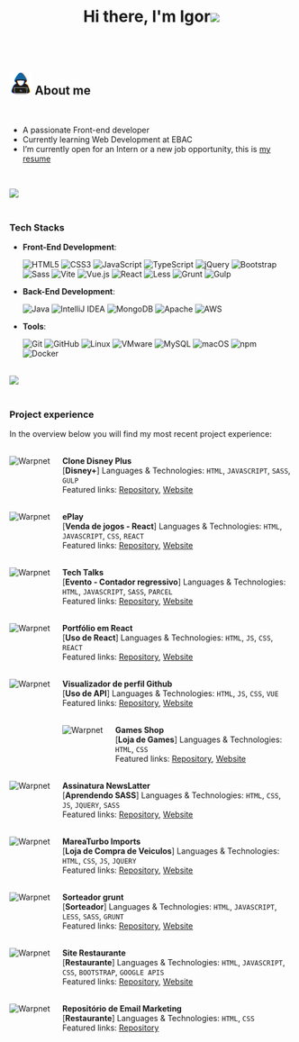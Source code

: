 
<h1 align="center"><b>Hi there, I'm Igor</b><img src="https://media.giphy.com/media/hvRJCLFzcasrR4ia7z/giphy.gif" width="35"></h1>
<!--  -->
<br>
<br>

	
## <picture><img src = "https://github.com/0xAbdulKhalid/0xAbdulKhalid/raw/main/assets/mdImages/about_me.gif" width = 40px></picture> **About me**

<br>

- A passionate Front-end developer
- Currently learning Web Development at EBAC
- I’m currently open for an Intern or a new job opportunity, this is [my resume](#)

<br>

<img src="https://user-images.githubusercontent.com/73097560/115834477-dbab4500-a447-11eb-908a-139a6edaec5c.gif"><br><br>

### Tech Stacks

- **Front-End Development**:

  ![HTML5](https://img.shields.io/badge/HTML5-%23E34F26.svg?style=for-the-badge&logo=html5&logoColor=white)
  ![CSS3](https://img.shields.io/badge/CSS3-%231572B6.svg?style=for-the-badge&logo=css3&logoColor=white)
  ![JavaScript](https://img.shields.io/badge/JavaScript-%23F7DF1E.svg?style=for-the-badge&logo=javascript&logoColor=black)
  ![TypeScript](https://img.shields.io/badge/TypeScript-%23007ACC.svg?style=for-the-badge&logo=typescript&logoColor=white)
  ![jQuery](https://img.shields.io/badge/jQuery-%230769AD.svg?style=for-the-badge&logo=jquery&logoColor=white)
  ![Bootstrap](https://img.shields.io/badge/Bootstrap-%237952B3.svg?style=for-the-badge&logo=bootstrap&logoColor=white)
  ![Sass](https://img.shields.io/badge/Sass-%23CC6699.svg?style=for-the-badge&logo=sass&logoColor=white)
  ![Vite](https://img.shields.io/badge/Vite-%23646CFF.svg?style=for-the-badge&logo=vite&logoColor=white)
  ![Vue.js](https://img.shields.io/badge/Vue.js-%234FC08D.svg?style=for-the-badge&logo=vuedotjs&logoColor=white)
  ![React](https://img.shields.io/badge/React-%2320232a.svg?style=for-the-badge&logo=react&logoColor=%2361DAFB)
  ![Less](https://img.shields.io/badge/Less-%231D365D.svg?style=for-the-badge&logo=less&logoColor=white)
  ![Grunt](https://img.shields.io/badge/Grunt-%22FAA918.svg?style=for-the-badge&logo=grunt&logoColor=white)
  ![Gulp](https://img.shields.io/badge/Gulp-%23CF4647.svg?style=for-the-badge&logo=gulp&logoColor=white)

- **Back-End Development**:

  ![Java](https://img.shields.io/badge/Java-%23ED8B00.svg?style=for-the-badge&logo=openjdk&logoColor=white)
  ![IntelliJ IDEA](https://img.shields.io/badge/IntelliJ_IDEA-%23000000.svg?style=for-the-badge&logo=intellij-idea&logoColor=white)
  ![MongoDB](https://img.shields.io/badge/MongoDB-%2347A248.svg?style=for-the-badge&logo=mongodb&logoColor=white)
  ![Apache](https://img.shields.io/badge/Apache-%23D22128.svg?style=for-the-badge&logo=apache&logoColor=white)
  ![AWS](https://img.shields.io/badge/AWS-%23FF9900.svg?style=for-the-badge&logo=amazon-aws&logoColor=white)

- **Tools**:

  ![Git](https://img.shields.io/badge/Git-%23F05032.svg?style=for-the-badge&logo=git&logoColor=white)
  ![GitHub](https://img.shields.io/badge/GitHub-%23181717.svg?style=for-the-badge&logo=github&logoColor=white)
  ![Linux](https://img.shields.io/badge/Linux-%22FCC624.svg?style=for-the-badge&logo=linux&logoColor=black)
  ![VMware](https://img.shields.io/badge/VMware-%23607078.svg?style=for-the-badge&logo=vmware&logoColor=white)
  ![MySQL](https://img.shields.io/badge/MySQL-%234479A1.svg?style=for-the-badge&logo=mysql&logoColor=white)
  ![macOS](https://img.shields.io/badge/macOS-%23000000.svg?style=for-the-badge&logo=macos&logoColor=white)
  ![npm](https://img.shields.io/badge/npm-%23CB3837.svg?style=for-the-badge&logo=npm&logoColor=white)
  ![Docker](https://img.shields.io/badge/Docker-%232496ED.svg?style=for-the-badge&logo=docker&logoColor=white)
  
  
<br>
<img src="https://user-images.githubusercontent.com/73097560/115834477-dbab4500-a447-11eb-908a-139a6edaec5c.gif"><br><br>

### Project experience

In the overview below you will find my most recent project experience:
<br/>
<br/>

[<img align="left" height="94px" width="94px" alt="Warpnet" src="https://i.imgur.com/apO4l0g.png"/>](#)

**Clone Disney Plus** \
[**Disney+**]
Languages ​​& Technologies:  `HTML`, `JAVASCRIPT`, `SASS`, `GULP`\
Featured links: [Repository](https://github.com/tligor/clone_disneyplus), [Website](<https://clone-disneyplus-delta-one.vercel.app/>)
<br/>
<br/>

[<img align="left" height="94px" width="94px" alt="Warpnet" src="https://i.imgur.com/apO4l0g.png"/>](#)

**ePlay** \
[**Venda de jogos - React**]
Languages ​​& Technologies:  `HTML`, `JAVASCRIPT`, `CSS`, `REACT`\
Featured links: [Repository](https://github.com/tligor/eplay), [Website](<https://eplay-one.vercel.app/>)
<br/>
<br/>

[<img align="left" height="94px" width="94px" alt="Warpnet" src="https://i.imgur.com/apO4l0g.png"/>](#)

**Tech Talks** \
[**Evento - Contador regressivo**]
Languages ​​& Technologies:  `HTML`, `JAVASCRIPT`, `SASS`, `PARCEL`\
Featured links: [Repository](https://github.com/tligor/Tec_talks), [Website](<https://tech-talks-woad.vercel.app/>)
<br/>
<br/>

[<img align="left" height="94px" width="94px" alt="Warpnet" src="https://i.imgur.com/apO4l0g.png"/>](#)

**Portfólio em React** \
[**Uso de React**]
Languages ​​& Technologies:  `HTML`, `JS`, `CSS`, `REACT`\
Featured links: [Repository](https://github.com/tligor/portfolio_react), [Website](<https://portfolio-react-tau-bice-45.vercel.app/>)
<br/>
<br/>


[<img align="left" height="94px" width="94px" alt="Warpnet" src="https://i.imgur.com/apO4l0g.png"/>](#)

**Visualizador de perfil Github** \
[**Uso de API**]
Languages ​​& Technologies:  `HTML`, `JS`, `CSS`, `VUE`\
Featured links: [Repository](https://github.com/tligor/github_visualizador), [Website](<https://github-visualizador.vercel.app/>)
<br/>
<br/>

[<img align="left" height="94px" width="94px" alt="Warpnet" src="https://i.imgur.com/apO4l0g.png"/>](#)

**Games Shop** \
[**Loja de Games**]
Languages ​​& Technologies:  `HTML`, `CSS`\
Featured links: [Repository](https://github.com/tligor/Game-Shop/tree/master), [Website](<https://game-shop-henna.vercel.app/>)
<br/>
<br/>

[<img align="left" height="94px" width="94px" alt="Warpnet" src="https://i.imgur.com/apO4l0g.png"/>](#)

**Assinatura NewsLatter** \
[**Aprendendo SASS**]
Languages ​​& Technologies:  `HTML`, `CSS`, `JS`, `JQUERY`, `SASS`\
Featured links: [Repository](https://github.com/tligor/aprendendo_SASS), [Website](<https://tligor.github.io/aprendendo_SASS/>)
<br/>
<br/>

[<img align="left" height="94px" width="94px" alt="Warpnet" src="https://i.imgur.com/apO4l0g.png"/>](#)

**MareaTurbo Imports** \
[**Loja de Compra de Veiculos**]
Languages ​​& Technologies:  `HTML`, `CSS`, `JS`, `JQUERY`\
Featured links: [Repository](https://github.com/tligor/mareaTurboImports), [Website](<https://tligor.github.io/mareaTurboImports/>)
<br/>
<br/>

[<img align="left" height="94px" width="94px" alt="Warpnet" src="https://i.imgur.com/apO4l0g.png"/>](#)

**Sorteador grunt** \
[**Sorteador**]
Languages ​​& Technologies:  `HTML`, `JAVASCRIPT`, `LESS`, `SASS`, `GRUNT`\
Featured links: [Repository](https://github.com/tligor/sorteador_grunt/tree/main), [Website](<https://sorteador-grunt-teal.vercel.app>)
<br/>
<br/>

[<img align="left" height="94px" width="94px" alt="Warpnet" src="https://i.imgur.com/apO4l0g.png"/>](#)

**Site Restaurante** \
[**Restaurante**]
Languages ​​& Technologies: `HTML`, `JAVASCRIPT`, `CSS`, `BOOTSTRAP`, `GOOGLE APIS`\
Featured links: [Repository](https://github.com/tligor/siteRestaurante), [Website](<site-restaurante-gamma.vercel.app>)
<br/>
<br/>

[<img align="left" height="94px" width="94px" alt="Warpnet" src="https://i.imgur.com/apO4l0g.png"/>](#)

**Repositório de Email Marketing** \
[**Restaurante**]
Languages ​​& Technologies: `HTML`, `CSS`\
Featured links: [Repository](https://github.com/tligor/Email_marketing)
<br/>
<br/>


